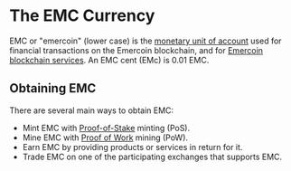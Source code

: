 # The EMC Currency

EMC or "emercoin" (lower case) is the <a target="_blank" rel="nofollow" href="https://en.wikipedia.org/wiki/Unit_of_account">monetary unit of
account</a> used for
financial transactions on the Emercoin blockchain, and for [Emercoin blockchain services](/en/blockchain-services/introduction-to-emercoin-services.md). An EMC cent (EMc) is 0.01 EMC.

Obtaining EMC
-------------

There are several main ways to obtain EMC:

-   Mint EMC with [Proof-of-Stake](/en/block-generation/proof-of-stake-minting.md) minting (PoS).
-   Mine EMC with [Proof of Work](/en/block-generation/proof-of-work-mining.md) mining (PoW).
-   Earn EMC by providing products or services in return for it.
-   Trade EMC on one of the participating exchanges that supports EMC.
